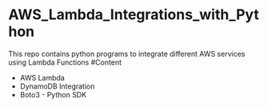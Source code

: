 # AWS_Lambda_Integrations_with_Python
This repo contains python programs to integrate different AWS services using Lambda Functions
#Content
* AWS Lambda
* DynamoDB Integration 
* Boto3 - Python SDK
